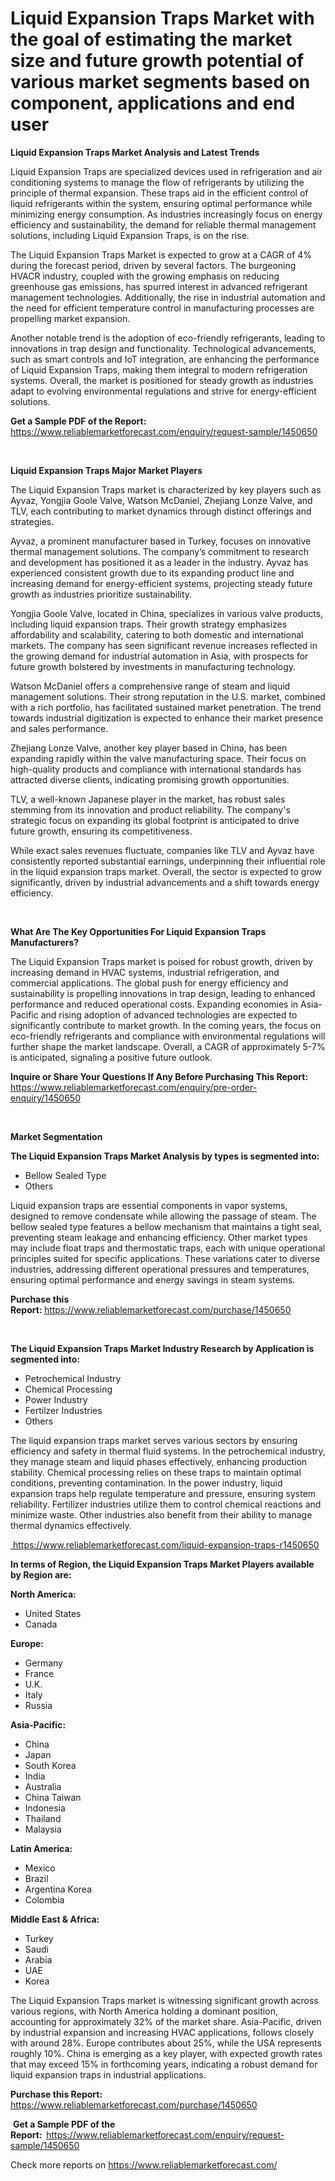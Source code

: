 <p><h1>Liquid Expansion Traps Market with the goal of estimating the market size and future growth potential of various market segments based on component, applications and end user</h1></p><p><strong>Liquid Expansion Traps Market Analysis and Latest Trends</strong></p>
<p><p>Liquid Expansion Traps are specialized devices used in refrigeration and air conditioning systems to manage the flow of refrigerants by utilizing the principle of thermal expansion. These traps aid in the efficient control of liquid refrigerants within the system, ensuring optimal performance while minimizing energy consumption. As industries increasingly focus on energy efficiency and sustainability, the demand for reliable thermal management solutions, including Liquid Expansion Traps, is on the rise.</p><p>The Liquid Expansion Traps Market is expected to grow at a CAGR of 4% during the forecast period, driven by several factors. The burgeoning HVACR industry, coupled with the growing emphasis on reducing greenhouse gas emissions, has spurred interest in advanced refrigerant management technologies. Additionally, the rise in industrial automation and the need for efficient temperature control in manufacturing processes are propelling market expansion. </p><p>Another notable trend is the adoption of eco-friendly refrigerants, leading to innovations in trap design and functionality. Technological advancements, such as smart controls and IoT integration, are enhancing the performance of Liquid Expansion Traps, making them integral to modern refrigeration systems. Overall, the market is positioned for steady growth as industries adapt to evolving environmental regulations and strive for energy-efficient solutions.</p></p>
<p><strong>Get a Sample PDF of the Report:&nbsp;</strong> <a href="https://www.reliablemarketforecast.com/enquiry/request-sample/1450650?utm_campaign=1167&utm_medium=2&utm_source=Github&utm_content=ia&utm_term=27022025&utm_id=liquid-expansion-traps">https://www.reliablemarketforecast.com/enquiry/request-sample/1450650</a></p>
<p>&nbsp;</p>
<p><strong>Liquid Expansion Traps Major Market Players</strong></p>
<p><p>The Liquid Expansion Traps market is characterized by key players such as Ayvaz, Yongjia Goole Valve, Watson McDaniel, Zhejiang Lonze Valve, and TLV, each contributing to market dynamics through distinct offerings and strategies.</p><p>Ayvaz, a prominent manufacturer based in Turkey, focuses on innovative thermal management solutions. The company’s commitment to research and development has positioned it as a leader in the industry. Ayvaz has experienced consistent growth due to its expanding product line and increasing demand for energy-efficient systems, projecting steady future growth as industries prioritize sustainability.</p><p>Yongjia Goole Valve, located in China, specializes in various valve products, including liquid expansion traps. Their growth strategy emphasizes affordability and scalability, catering to both domestic and international markets. The company has seen significant revenue increases reflected in the growing demand for industrial automation in Asia, with prospects for future growth bolstered by investments in manufacturing technology.</p><p>Watson McDaniel offers a comprehensive range of steam and liquid management solutions. Their strong reputation in the U.S. market, combined with a rich portfolio, has facilitated sustained market penetration. The trend towards industrial digitization is expected to enhance their market presence and sales performance.</p><p>Zhejiang Lonze Valve, another key player based in China, has been expanding rapidly within the valve manufacturing space. Their focus on high-quality products and compliance with international standards has attracted diverse clients, indicating promising growth opportunities.</p><p>TLV, a well-known Japanese player in the market, has robust sales stemming from its innovation and product reliability. The company's strategic focus on expanding its global footprint is anticipated to drive future growth, ensuring its competitiveness.</p><p>While exact sales revenues fluctuate, companies like TLV and Ayvaz have consistently reported substantial earnings, underpinning their influential role in the liquid expansion traps market. Overall, the sector is expected to grow significantly, driven by industrial advancements and a shift towards energy efficiency.</p></p>
<p>&nbsp;</p>
<p><strong>What Are The Key Opportunities For Liquid Expansion Traps Manufacturers?</strong></p>
<p><p>The Liquid Expansion Traps market is poised for robust growth, driven by increasing demand in HVAC systems, industrial refrigeration, and commercial applications. The global push for energy efficiency and sustainability is propelling innovations in trap design, leading to enhanced performance and reduced operational costs. Expanding economies in Asia-Pacific and rising adoption of advanced technologies are expected to significantly contribute to market growth. In the coming years, the focus on eco-friendly refrigerants and compliance with environmental regulations will further shape the market landscape. Overall, a CAGR of approximately 5-7% is anticipated, signaling a positive future outlook.</p></p>
<p><strong>Inquire or Share Your Questions If Any Before Purchasing This Report:</strong> <a href="https://www.reliablemarketforecast.com/enquiry/pre-order-enquiry/1450650?utm_campaign=1167&utm_medium=2&utm_source=Github&utm_content=ia&utm_term=27022025&utm_id=liquid-expansion-traps">https://www.reliablemarketforecast.com/enquiry/pre-order-enquiry/1450650</a></p>
<p>&nbsp;</p>
<p><strong>Market Segmentation</strong></p>
<p><strong>The Liquid Expansion Traps Market Analysis by types is segmented into:</strong></p>
<p><ul><li>Bellow Sealed Type</li><li>Others</li></ul></p>
<p><p>Liquid expansion traps are essential components in vapor systems, designed to remove condensate while allowing the passage of steam. The bellow sealed type features a bellow mechanism that maintains a tight seal, preventing steam leakage and enhancing efficiency. Other market types may include float traps and thermostatic traps, each with unique operational principles suited for specific applications. These variations cater to diverse industries, addressing different operational pressures and temperatures, ensuring optimal performance and energy savings in steam systems.</p></p>
<p><strong>Purchase this Report:&nbsp;</strong><a href="https://www.reliablemarketforecast.com/purchase/1450650?utm_campaign=1167&utm_medium=2&utm_source=Github&utm_content=ia&utm_term=27022025&utm_id=liquid-expansion-traps">https://www.reliablemarketforecast.com/purchase/1450650</a></p>
<p>&nbsp;</p>
<p><strong>The Liquid Expansion Traps Market Industry Research by Application is segmented into:</strong></p>
<p><ul><li>Petrochemical Industry</li><li>Chemical Processing</li><li>Power Industry</li><li>Fertilzer Industries</li><li>Others</li></ul></p>
<p><p>The liquid expansion traps market serves various sectors by ensuring efficiency and safety in thermal fluid systems. In the petrochemical industry, they manage steam and liquid phases effectively, enhancing production stability. Chemical processing relies on these traps to maintain optimal conditions, preventing contamination. In the power industry, liquid expansion traps help regulate temperature and pressure, ensuring system reliability. Fertilizer industries utilize them to control chemical reactions and minimize waste. Other industries also benefit from their ability to manage thermal dynamics effectively.</p></p>
<p><a href="https://www.reliablemarketforecast.com/liquid-expansion-traps-r1450650?utm_campaign=1167&utm_medium=2&utm_source=Github&utm_content=ia&utm_term=27022025&utm_id=liquid-expansion-traps">&nbsp;https://www.reliablemarketforecast.com/liquid-expansion-traps-r1450650</a></p>
<p><strong>In terms of Region, the Liquid Expansion Traps Market Players available by Region are:</strong></p>
<p>
    <p> <strong> North America: </strong>
        <ul>
            <li>United States</li>
            <li>Canada</li>
        </ul>
        </p> 
    <p> <strong> Europe: </strong>
        <ul>
            <li>Germany</li>
            <li>France</li>
            <li>U.K.</li>
            <li>Italy</li>
            <li>Russia</li>
        </ul>
        </p> 
    <p> <strong> Asia-Pacific: </strong>
        <ul>
            <li>China</li>
            <li>Japan</li>
            <li>South Korea</li>
            <li>India</li>
            <li>Australia</li>
            <li>China Taiwan</li>
            <li>Indonesia</li>
            <li>Thailand</li>
            <li>Malaysia</li>
        </ul>
        </p> 
    <p> <strong> Latin America: </strong>
        <ul>
            <li>Mexico</li>
            <li>Brazil</li>
            <li>Argentina Korea</li>
            <li>Colombia</li>
        </ul>
        </p> 
    <p> <strong> Middle East & Africa: </strong>
        <ul>
            <li>Turkey</li>
            <li>Saudi</li>
            <li>Arabia</li>
            <li>UAE</li>
            <li>Korea</li>
        </ul>
    </p>
    </p>
<p><p>The Liquid Expansion Traps market is witnessing significant growth across various regions, with North America holding a dominant position, accounting for approximately 32% of the market share. Asia-Pacific, driven by industrial expansion and increasing HVAC applications, follows closely with around 28%. Europe contributes about 25%, while the USA represents roughly 10%. China is emerging as a key player, with expected growth rates that may exceed 15% in forthcoming years, indicating a robust demand for liquid expansion traps in industrial applications.</p></p>
<p><strong>Purchase this Report: </strong><a href="https://www.reliablemarketforecast.com/purchase/1450650?utm_campaign=1167&utm_medium=2&utm_source=Github&utm_content=ia&utm_term=27022025&utm_id=liquid-expansion-traps">https://www.reliablemarketforecast.com/purchase/1450650</a></p>
<p>&nbsp;<strong>Get a Sample PDF of the Report:&nbsp;&nbsp;</strong><a href="https://www.reliablemarketforecast.com/enquiry/request-sample/1450650?utm_campaign=1167&utm_medium=2&utm_source=Github&utm_content=ia&utm_term=27022025&utm_id=liquid-expansion-traps">https://www.reliablemarketforecast.com/enquiry/request-sample/1450650</a></p>
<p><strong></strong></p>
<p>Check more reports on <a href="https://www.reliablemarketforecast.com/?utm_campaign=1167&utm_medium=2&utm_source=Github&utm_content=ia&utm_term=27022025&utm_id=liquid-expansion-traps">https://www.reliablemarketforecast.com/</a></p>